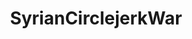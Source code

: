 ---
title: SyrianCirclejerkWar
crosslinks:
- syriancivilwar
- REEEEEEEEEE
- Turkey
- AssadistWatch
- AMAAggregator
- NoFap
- syrianconflict
- shitjihadissay
- japanlife
- LevantineWar
- AskReddit
- worldnews
- islam
- FULLCOMMUNISM
- TurkishCirclejerk
- IranianCircleJerkWar
- turkishcivilwar
- rational
---